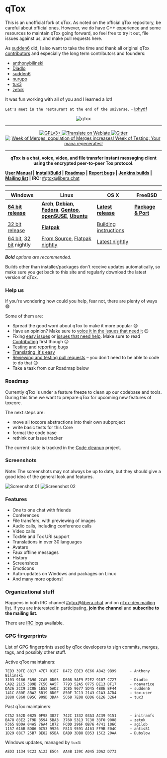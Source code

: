 # qTox

This is an unofficial fork ot qTox. As noted on the official qTox repository, be careful
about official ones. However, we do have C++ experience and some resources to maintain
qTox going forward, so feel free to try it out, file issues against us, and make pull
requests here.

As [sudden6](https://github.com/sudden6) did, I also want to take the time and thank all
original qTox [contributors](https://github.com/qTox/qTox/graphs/contributors) and
especially the long term contributors and founders:

- [anthonybilinski](https://github.com/anthonybilinski)
- [Diadlo](https://github.com/Diadlo)
- [sudden6](https://github.com/sudden6)
- [nurupo](https://github.com/nurupo)
- [tux3](https://github.com/tux3)
- [zetok](https://github.com/zetok)

It was fun working with all of you and I learned a lot!

`Let's meet in the restaurant at the end of the universe.` - [iphydf](https://github.com/iphydf)

<a name="qtox" />

<p align="center">
<img src="https://qtox.github.io/assets/imgs/logo_head.png" alt="qTox" />
</p>

---

<p align="center">
<a href="https://github.com/TokTok/qTox/blob/master/LICENSE">
<img src="https://img.shields.io/badge/license-GPLv3%2B-blue.svg" alt="GPLv3+" />
</a>
<a href="https://hosted.weblate.org/engage/tox/?utm_source=widget">
<img src="https://hosted.weblate.org/widgets/tox/-/svg-badge.svg"
     alt="Translate on Weblate" />
</a>
<a href="https://gitter.im/qtox/qTox?utm_source=badge">
<img src="https://badges.gitter.im/Join Chat.svg" alt="Gitter">
</a>
<a href="https://github.com/qTox/release-schedule/blob/master/README.md">
<img src="https://qtox.github.io/release-schedule/status.svg"
title="Week of Merges: population of Merges increases!
Week of Testing: Your mana regenerates!" />
</a></p>

---

<p align="center"><b>
qTox is a chat, voice, video, and file transfer instant messaging client using
the encrypted peer-to-peer Tox protocol.
</b></p>

**[User Manual] |**
**[Install/Build] |**
**[Roadmap] |**
**[Report bugs] |**
**[Jenkins builds] |**
**[Mailing list] |**
**IRC:** [#qtox@libera.chat]

---

| Windows                                          | Linux                                                                              | OS X                    | FreeBSD              |
| ------------------------------------------------ | ---------------------------------------------------------------------------------- | ----------------------- | -------------------- |
| **[64 bit release]**                             | **[Arch]**, **[Debian]**, **[Fedora]**, **[Gentoo]**, **[openSUSE]**, **[Ubuntu]** | **[Latest release]**    | **[Package & Port]** |
| [32 bit release]                                 | **[Flatpak]**                                                                      | [Building instructions] |
| [64 bit][64nightly], [32 bit][32nightly] nightly | [From Source], [Flatpak nightly]                                                   | [Latest nightly]        |

_**Bold** options are recommended._

Builds other than installer/packages don't receive updates automatically, so
make sure you get back to this site and regularly download the latest version of
qTox.

### Help us

If you're wondering how could you help, fear not, there are plenty of ways
:smile:

Some of them are:

- Spread the good word about qTox to make it more popular :smile:
- Have an opinion? Make sure to [voice it in the issues that need it] :wink:
- Fixing [easy issues] or [issues that need help]. Make sure to read
  [Contributing] first though :wink:
- [Testing] and [reporting bugs]
- [Translating, it's easy]
- [Reviewing and testing pull requests] – you don't need to be able to code to
  do that :wink:
- Take a task from our Roadmap below

### Roadmap

Currently qTox is under a feature freeze to clean up our codebase and tools.
During this time we want to prepare qTox for upcoming new features of toxcore.

The next steps are:

- move all toxcore abstractions into their own subproject
- write basic tests for this Core
- format the code base
- rethink our Issue tracker

The current state is tracked in the [Code cleanup] project.

### Screenshots

Note: The screenshots may not always be up to date, but they should give a good
idea of the general look and features.

![Screenshot 01](https://i.imgur.com/olb89CN.png)
![Screenshot 02](https://i.imgur.com/tmX8z9s.png)

### Features

- One to one chat with friends
- Conferences
- File transfers, with previewing of images
- Audio calls, including conference calls
- Video calls
- ToxMe and Tox URI support
- Translations in over 30 languages
- Avatars
- Faux offline messages
- History
- Screenshots
- Emoticons
- Auto-updates on Windows and packages on Linux
- And many more options!

### Organizational stuff

Happens in both IRC channel [#qtox@libera.chat] and on [qTox-dev mailing list].
If you are interested in participating, **join the channel** and **subscribe to
the mailing list**.

There are [IRC logs] available.

### GPG fingerprints

List of GPG fingerprints used by qTox developers to sign commits, merges, tags,
and possibly other stuff.

Active qTox maintainers:

```
7EB3 39FE 8817 47E7 01B7  D472 EBE3 6E66 A842 9B99      - Anthony Bilinski
3103 9166 FA90 2CA5 0D05  D608 5AF9 F2E2 9107 C727      – Diadlo
CA92 21C5 389B 7C50 AA5F  7793 52A5 0775 BE13 DF17      - noavarice
DA26 2CC9 3C0E 1E52 5AD2  1C85 9677 5D45 4B8E BF44      – sudden6
141C 880E 8BA2 5B19 8D0F  850F 7C13 2143 C1A3 A7D4      – tox-user
2880 C860 D95C 909D 3DA4  5C68 7E08 6DD6 6126 3264      – tux3
```

Past qTox maintainers:

```
C7A2 552D 0B25 0F98 3827  742C 1332 03A3 AC39 9151      – initramfs
BA78 83E2 2F9D 3594 5BA3  3760 5313 7C30 33F0 9008      – zetok
F365 8D0A 04A5 76A4 1072  FC0D 296F 0B76 4741 106C      – agilob
1157 616B BD86 0C53 9926  F813 9591 A163 FF9B E04C      – antis81
1D29 8BC7 25B7 BE82 65BA  EAB9 3DB8 E053 15C2 20AA      – Dubslow
```

Windows updates, managed by `tux3`:

```
AED3 1134 9C23 A123 E5C4  AA4B 139C A045 3DA2 D773
```

[#qtox@libera.chat]: https://web.libera.chat/#qtox
[64 bit release]: https://github.com/qTox/qTox/releases/download/v1.18.0-rc1/setup-qtox-x86_64-release.exe
[32 bit release]: https://github.com/qTox/qTox/releases/download/v1.18.0-rc1/setup-qtox-i686-release.exe
[32nightly]: https://github.com/TokTok/qTox/releases/download/nightly/qtox-nightly-i686-release.exe
[64nightly]: https://github.com/TokTok/qTox/releases/download/nightly/qtox-nightly-x86_64-release.exe
[Flatpak]: https://github.com/qTox/qTox/releases/download/v1.18.0-rc1/qTox-v1.18.0.x86_64.flatpak
[Flatpak nightly]: https://github.com/TokTok/qTox/releases/download/nightly/qTox-nightly.flatpak
[Arch]: /INSTALL.md#arch
[Building instructions]: /INSTALL.md#os-x
[Contributing]: /CONTRIBUTING.md#how-to-start-contributing
[Debian]: https://packages.debian.org/search?keywords=qtox
[easy issues]: https://github.com/qTox/qTox/labels/E-easy
[Latest release]: https://github.com/qTox/qTox/releases/download/v1.18.0-rc1/qTox.dmg
[Latest nightly]: https://github.com/TokTok/qTox/releases/download/nightly/qTox-nightly.dmg
[Fedora]: /INSTALL.md#fedora
[Gentoo]: /INSTALL.md#gentoo
[openSUSE]: /INSTALL.md#opensuse
[Install/Build]: /INSTALL.md
[IRC logs]: https://github.com/qTox/qtox-irc-logs
[issues that need help]: https://github.com/qTox/qTox/labels/help%20wanted
[Jenkins builds]: https://build.tox.chat/
[Mailing list]: https://lists.tox.chat
[From Source]: /INSTALL.md#linux
[qTox-dev mailing list]: https://lists.tox.chat/listinfo/qtox-dev
[Package & Port]: /INSTALL.md#freebsd-easy
[Report bugs]: https://github.com/TokTok/qTox/wiki/Writing-Useful-Bug-Reports
[reporting bugs]: https://github.com/TokTok/qTox/wiki/Writing-Useful-Bug-Reports
[Reviewing and testing pull requests]: /CONTRIBUTING.md#reviews
[Roadmap]: https://github.com/TokTok/qTox/milestones
[Testing]: https://github.com/TokTok/qTox/wiki/Testing
[Translating, it's easy]: /translations/README.md
[User Manual]: /doc/user_manual_en.md
[Ubuntu]: https://packages.ubuntu.com/search?keywords=qtox
[voice it in the issues that need it]: https://github.com/qTox/qTox/labels/I-feedback-wanted
[Code cleanup]: https://github.com/qTox/qTox/projects/3?fullscreen=true
